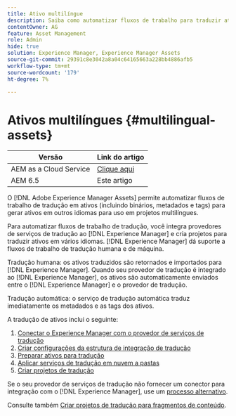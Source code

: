 ```yaml
---
title: Ativo multilíngue
description: Saiba como automatizar fluxos de trabalho para traduzir ativos, incluindo binários, metadados e tags em vários idiomas.
contentOwner: AG
feature: Asset Management
role: Admin
hide: true
solution: Experience Manager, Experience Manager Assets
source-git-commit: 29391c8e3042a8a04c64165663a228bb4886afb5
workflow-type: tm+mt
source-wordcount: '179'
ht-degree: 7%

---
```


# Ativos multilíngues {#multilingual-assets}

| Versão | Link do artigo |
| -------- | ---------------------------- |
| AEM as a Cloud Service | [Clique aqui](https://experienceleague.adobe.com/docs/experience-manager-cloud-service/content/assets/admin/translate-assets.html?lang=en) |
| AEM 6.5 | Este artigo |

O [!DNL Adobe Experience Manager Assets] permite automatizar fluxos de trabalho de tradução em ativos (incluindo binários, metadados e tags) para gerar ativos em outros idiomas para uso em projetos multilíngues.

Para automatizar fluxos de trabalho de tradução, você integra provedores de serviços de tradução ao [!DNL Experience Manager] e cria projetos para traduzir ativos em vários idiomas. [!DNL Experience Manager] dá suporte a fluxos de trabalho de tradução humana e de máquina.

Tradução humana: os ativos traduzidos são retornados e importados para [!DNL Experience Manager]. Quando seu provedor de tradução é integrado ao [!DNL Experience Manager], os ativos são automaticamente enviados entre o [!DNL Experience Manager] e o provedor de tradução.

Tradução automática: o serviço de tradução automática traduz imediatamente os metadados e as tags dos ativos.

A tradução de ativos inclui o seguinte:

1. [Conectar o Experience Manager com o provedor de serviços de tradução](/help/sites-administering/tc-tic.md#connecting-to-a-translation-service-provider)
1. [Criar configurações da estrutura de integração de tradução](/help/sites-administering/tc-tic.md)
1. [Preparar ativos para tradução](preparing-assets-for-translation.md)
1. [Aplicar serviços de tradução em nuvem a pastas](transition-cloud-services.md)
1. [Criar projetos de tradução](translation-projects.md)

Se o seu provedor de serviços de tradução não fornecer um conector para integração com o [!DNL Experience Manager], use um [processo alternativo](/help/sites-administering/tc-manage.md#exporting-a-translation-job).

Consulte também [Criar projetos de tradução para fragmentos de conteúdo](creating-translation-projects-for-content-fragments.md).

